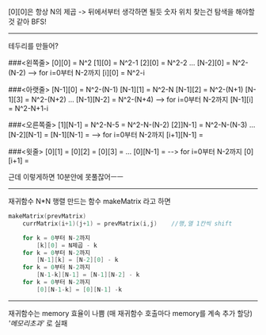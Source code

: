 [0][0]은 항상 N의 제곱 -> 뒤에서부터 생각하면 될듯
숫자 위치 찾는건 탐색을 해야할것 같아 BFS!

***
테두리를 만들어?

###<왼쪽줄>
[0][0] = N^2
[1][0] = N^2-1
[2][0] = N^2-2
...
[N-2][0] = N^2-(N-2)
--> for i=0부터 N-2까지 [i][0] = N^2-i

###<아랫줄>
[N-1][0] = N^2-(N-1)
[N-1][1] = N^2-N
[N-1][2] = N^2-(N+1)
[N-1][3] = N^2-(N+2)
...
[N-1][N-2] = N^2-(N+4)
--> for i=0부터 N-2까지 [N-1][i] = N^2-N+1-i

###<오른쪽줄>
[1][N-1] = N^2-N-5 = N^2-N-(N-2) 
[2]]N-1] = N^2-N-(N-3)
...
[N-2][N-1] = 
[N-1][N-1] = 
--> for i=0부터 N-2까지 [i+1][N-1] = 

###<윗줄>
[0][1] = 
[0][2] = 
[0][3] = 
...
[0][N-1] = 
--> for i=0부터 N-2까지 [0][i+1] = 

근데 이렇게하면 10분안에 못풀잖어ㅡㅡ

***
재귀함수
N*N 행렬 만드는 함수 makeMatrix 라고 하면

```c++
makeMatrix(prevMatrix)
    currMatrix(i+1)(j+1) = prevMatrix(i,j)    //행,열 1칸씩 shift

    for k = 0부터 N-2까지
        [k][0] = N제곱 - k
    for k = 0부터 N-2까지
        [N-1][k] = [N-2][0] - k
    for k = 0부터 N-2까지
        [N-1-k][N-1] = [N-1][N-2] - k
    for k = 0부터 N-2까지
        [0][N-1-k] = [0][N-1] -k
```

***
재귀함수는 memory 효율이 나쁨 (매 재귀함수 호출마다 memory를 계속 추가 할당)
*'메모리초과'* 로 실패